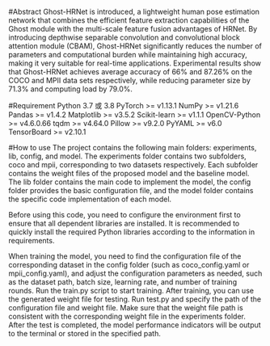 #Abstract
Ghost-HRNet is introduced, a lightweight human pose estimation network that combines the efficient feature extraction capabilities of the Ghost module with the multi-scale feature fusion advantages of HRNet. By introducing depthwise separable convolution and convolutional block attention module (CBAM), Ghost-HRNet significantly reduces the number of parameters and computational burden while maintaining high accuracy, making it very suitable for real-time applications. Experimental results show that Ghost-HRNet achieves average accuracy of 66% and 87.26% on the COCO and MPII data sets respectively, while reducing parameter size by 71.3% and computing load by 79.0%.


#Requirement
Python 3.7 或 3.8
PyTorch >= v1.13.1
NumPy >= v1.21.6
Pandas >= v1.4.2
Matplotlib >= v3.5.2
Scikit-learn >= v1.1.1
OpenCV-Python >= v4.6.0.66
tqdm >= v4.64.0
Pillow >= v9.2.0
PyYAML >= v6.0
TensorBoard >= v2.10.1

#How to use
The project contains the following main folders: experiments, lib, config, and model. The experiments folder contains two subfolders, coco and mpii, corresponding to two datasets respectively. Each subfolder contains the weight files of the proposed model and the baseline model. The lib folder contains the main code to implement the model, the config folder provides the basic configuration file, and the model folder contains the specific code implementation of each model.

Before using this code, you need to configure the environment first to ensure that all dependent libraries are installed. It is recommended to quickly install the required Python libraries according to the information in requirements.

When training the model, you need to find the configuration file of the corresponding dataset in the config folder (such as coco_config.yaml or mpii_config.yaml), and adjust the configuration parameters as needed, such as the dataset path, batch size, learning rate, and number of training rounds. Run the train.py script to start training. After training, you can use the generated weight file for testing. Run test.py and specify the path of the configuration file and weight file. Make sure that the weight file path is consistent with the corresponding weight file in the experiments folder. After the test is completed, the model performance indicators will be output to the terminal or stored in the specified path.


